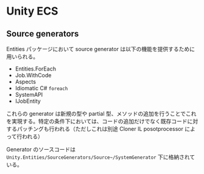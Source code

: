 # Unity ECS

## Source generators

Entities パッケージにおいて source generator は以下の機能を提供するために用いられる。

- Entities.ForEach
- Job.WithCode
- Aspects
- Idiomatic C# `foreach`
- SystemAPI
- IJobEntity

これらの generator は新規の型や partial 型、メソッドの追加を行うことでこれを実現する。特定の条件下においては、コードの追加だけでなく既存コードに対するパッチングも行われる（ただしこれは別途 Cloner IL posotprocessor によって行われる）

Generator のソースコードは `Unity.Entities/SourceGenerators/Source~/SystemGenerator` 下に格納されている。
